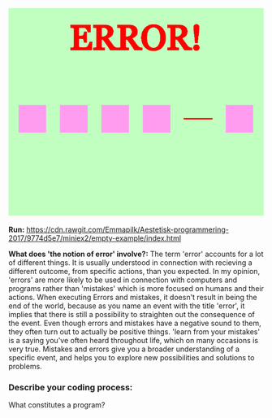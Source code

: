 ![ScreenShot](https://github.com/Emmapilk/Aestetisk-programmering-2017/blob/master/miniex2/Screenshot.png)




<b>Run:</b> https://cdn.rawgit.com/Emmapilk/Aestetisk-programmering-2017/9774d5e7/miniex2/empty-example/index.html

<b> What does 'the notion of error' involve?:</b>
The term 'error' accounts for a lot of different things. It is usually understood in connection with recieving a different outcome, from specific actions, than you expected. In my opinion, 'errors' are more likely to be used in connection with computers and programs rather than 'mistakes' which is more focused on humans and their actions. When executing Errors and mistakes, it doesn't result in being the end of the world, because as you name an event with the title 'error', it implies that there is still a possibility to straighten out the consequence of the event. Even though errors and mistakes have a negative sound to them, they often turn out to actually be positive things. 'learn from your mistakes' is a saying you've often heard throughout life, which on many occasions is very true. Mistakes and errors give you a broader understanding of a specific event, and helps you to explore new possibilities and solutions to problems. 

<h3>Describe your coding process:</h3>



What constitutes a program?

